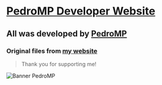 # **[PedroMP Developer Website](https://pedromp00.github.io/)** #
## All was developed by [PedroMP](https://github.com/PedroMP00) ##
 ### Original files from [my website](https://pedromp00.github.io/) ###
>Thank you for supporting me! 


![Banner PedroMP](https://user-images.githubusercontent.com/70477894/154805444-b047e5c0-2d63-429e-97cd-b5392ac26ab1.png)
